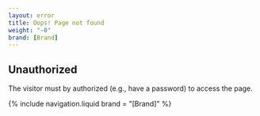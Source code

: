 ```yaml
---
layout: error
title: Oops! Page not found
weight: "-0"
brand: [Brand]
---
```


<h2>Unauthorized</h2>
<p>
	The visitor must by authorized (e.g., have a password) to access the page.
</p>
{% include navigation.liquid  brand = "[Brand]" %}